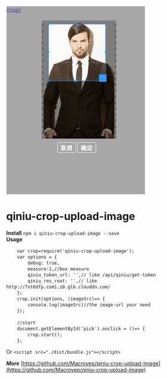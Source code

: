 ![sample](sample.png)
# qiniu-crop-upload-image
**Install**
`
    npm i qiniu-crop-upload-image --save
`   
**Usage**
```
    var crop=require('qiniu-crop-upload-image');
    var options = {
        debug: true,
        measure:1,//box measure
        qiniu_token_url: '',// like /api/qiniu/get-token
        qiniu_res_root: '',// like http://7xt6dfp.com1.z0.glb.clouddn.com/
    };
    crop.init(options, (imageSrc)=> {
        console.log(imageSrc)//the image-url your need
    });
 
    //start
    document.getElementById('pick').onclick = ()=> {
        crop.start();
    };

```

Or
`
    <script src="./dist/bundle.js"></script>
`

***More***
[https://github.com/Macroyep/qiniu-crop-upload-image](https://github.com/Macroyep/qiniu-crop-upload-image)

